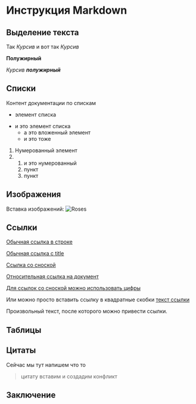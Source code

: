 # Инструкция Markdown


## Выделение текста

Так *Курсив* и вот так _Курсив_

**Полужирный**

_Курсив **полужирный**_

## Списки
Контент документации по спискам
- элемент списка
* и это элемент списка
  - а это вложенный элемент
  * и это тоже

1. Нумерованный элемент
2. 1. и это нумерованный
   2. пункт
   3. пункт

## Изображения

Вставка изображений:
![Roses](roses.jpg)

## Ссылки

[Обычная ссылка в строке](https://www.google.com)

[Обычная ссылка с title](https://www.google.com "Сайт Google")

[Ссылка со сноской][Произвольный регистронезависимый текст]

[Относительная ссылка на документ](../blob/master/LICENSE)

[Для ссылок со сноской можно использовать цифры][1]

Или можно просто вставить ссылку в квадратные скобки [текст ссылки]

Произвольный текст, после которого можно привести ссылки.

[произвольный регистронезависимый текст]: https://www.mozilla.org
[1]: http://slashdot.org
[текст ссылки]: http://www.reddit.com

## Таблицы

## Цитаты

Сейчас мы тут напишем что то
> цитату вставим
и создадим конфликт

## Заключение